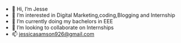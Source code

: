 - 👋 Hi, I’m Jesse 
- 👀 I’m interested in Digital Marketing,coding,Blogging and Internship  
- 🌱 I’m currently doing my bachelors in EEE
- 💞️ I’m looking to collaborate on Internships
- 📫 jessicasamson926@gmail.com

<!---
Jesse-s-22/Jesse-s-22 is a ✨ special ✨ repository because its `README.md` (this file) appears on your GitHub profile.
You can click the Preview link to take a look at your changes.
--->
